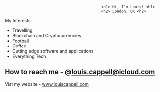                                                <h1> Hi, I’m Louis! <h1>
                                               <h2> London, UK <h2>
                                               
 
  My Interests: 
  
- Travelling 
- Blockchain and Cryptocurrencies 
- Football 
- Coffee 
- Cutting edge software and applications
- Everything Tech

 
 How to reach me - @louis.cappell@icloud.com 
 - 
 Vist my website - www.louiscappell.com


